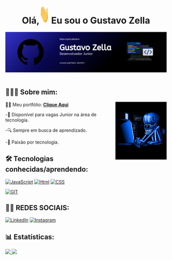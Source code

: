 <h1 align="center">Olá,<img src="https://raw.githubusercontent.com/ABSphreak/ABSphreak/master/gifs/Hi.gif" width="30px" height="60px"> Eu sou o Gustavo Zella</h1>

<div align="center">
  <img src ="./BannerGit.png" />
  
</div>

 <br/>

## 👨🏻‍💻 Sobre mim:

<img  src="./Macacodando.gif" height="180px" align="right" />

🙋‍♂️ Meu portfólio: **[Clique Aqui](https://guz3.github.io)**

-👾 Disponível para vagas Junior na área de tecnologia.

-🔍 Sempre em busca de aprendizado.

-🤩 Paixão por tecnologia.

## 🛠️ Tecnologias conhecidas/aprendendo:

<p>

[![JavaScript](https://skillicons.dev/icons?i=js)](https://www.youtube.com/watch?v=Ptbk2af68e8&list=PLeuwJul7tRBfsm7sxnR5_7wG3KvaQ6oOt)
[![Html](https://skillicons.dev/icons?i=html)](https://www.youtube.com/watch?v=Ejkb_YpuHWs&list=PLHz_AreHm4dkZ9-atkcmcBaMZdmLHft8n)
[![CSS](https://skillicons.dev/icons?i=css)](https://www.youtube.com/watch?v=vPNIAJ9B4hg&list=PLHz_AreHm4dlUpEXkY1AyVLQGcpSgVF8s)
<!--[![Python](https://skillicons.dev/icons?i=py)](https://www.youtube.com/watch?v=Mp0vhMDI7fA&list=PLvE-ZAFRgX8hnECDn1v9HNTI71veL3oW0&index=3)-->
[![GIT](https://skillicons.dev/icons?i=git)](https://www.youtube.com/watch?v=xEKo29OWILE)

</p>

## 😶‍🌫️ REDES SOCIAIS:

[![LinkedIn](https://skillicons.dev/icons?i=linkedin&theme=light)](https://www.linkedin.com/in/gustavo-zella-6a4aaa2b0/)
[![Instagram](https://skillicons.dev/icons?i=instagram&theme=light)](https://www.instagram.com/gustavozella21?igsh=MXV0cjU4dzh0eXV2dA==)

</p>

## 📊 Estatísticas:

<div align="left">
     <a href="https://github.com/GUZ3">
  <img height="160em" src="https://github-readme-stats.vercel.app/api?username=GUZ3&show_icons=true&theme=dark&include_all_commits=true&count_private=true">
  <img height="160em" src="https://github-readme-stats.vercel.app/api/top-langs/?username=GUZ3&layout=compact&theme=dark">
  </div>
</div>
